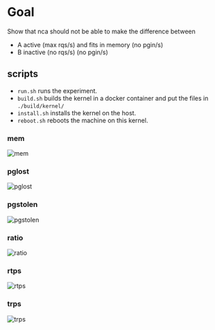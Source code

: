 # Goal

Show that nca should not be able to make the difference between

* A active (max rqs/s) and fits in memory (no pgin/s)
* B inactive (no rqs/s) (no pgin/s)

## scripts

* `run.sh` runs the experiment.
* `build.sh` builds the kernel in a docker container and put the files in `./build/kernel/`
* `install.sh` installs the kernel on the host.
* `reboot.sh` reboots the machine on this kernel.

### mem
![mem](https://image.ibb.co/iTH5QG/mem.png "mem")
### pglost
![pglost](https://image.ibb.co/dKsGXw/pglost.png "pglost")
### pgstolen
![pgstolen](https://image.ibb.co/kQoqsw/pgstolen.png "pgstolen")
### ratio
![ratio](https://image.ibb.co/iEPkQG/ratio.png "ratio")
### rtps
![rtps](https://image.ibb.co/ecOOCw/rtps.png "rtps")
### trps
![trps](https://image.ibb.co/mUqQQG/trps.png "trps")
